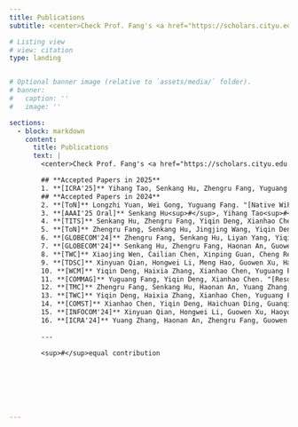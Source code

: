 ```yaml
---
title: Publications
subtitle: <center>Check Prof. Fang's <a href="https://scholars.cityu.edu.hk/en/persons/yuguang-fang(b2d78936-ab0a-4186-9f64-0f468013de23)/publications.html">CityU Scholar</a> to obtain the full publication list!<br><br></center>

# Listing view
# view: citation
type: landing


# Optional banner image (relative to `assets/media/` folder).
# banner:
#   caption: ''
#   image: ''

sections:
  - block: markdown
    content:
      title: Publications
      text: |
        <center>Check Prof. Fang's <a href="https://scholars.cityu.edu.hk/en/persons/yuguang-fang(b2d78936-ab0a-4186-9f64-0f468013de23)/publications.html">CityU Scholar</a> to obtain the full publication list!<br><br></center>

        ## **Accepted Papers in 2025**
        1. **[ICRA'25]** Yihang Tao, Senkang Hu, Zhengru Fang, Yuguang Fang. “[Direct-CP: Directed Collaborative Perception for Connected and Autonomous Vehicles via Proactive Attention](https://arxiv.org/abs/2409.08840)”. *The 2025 IEEE International Conference on Robotics & Automation*, 19–23 May, Atlanta, USA. 
        ## **Accepted Papers in 2024**
        2. **[ToN]** Longzhi Yuan, Wei Gong, Yuguang Fang. "[Native WiFi Backscatter.](https://ieeexplore.ieee.org/abstract/document/10558798)" *IEEE/ACM Transactions on Networking*.
        3. **[AAAI'25 Oral]** Senkang Hu<sup>#</sup>, Yihang Tao<sup>#</sup>, Guowen Xu, Yiqin Deng, Xianhao Chen, Yuguang Fang, Sam Kwong. "[CP-Guard: Malicious Agent Detection and Defense in Collaborative Bird’s Eye View Perception.](https://arxiv.org/abs/2412.12000)" *The 39th Annual AAAI Conference on Artificial Intelligence*, Philadelphia, Pennsylvania, USA, February 2025.
        4. **[TITS]** Senkang Hu, Zhengru Fang, Yiqin Deng, Xianhao Chen, Yuguang Fang, and Sam Kwong. “[Toward Full-scene Domain Generalization in Multi-agent Collaborative Bird’s Eye View Segmentation for Connected and Autonomous Driving.](https://ieeexplore.ieee.org/abstract/document/10779389)” *IEEE Transactions on Intelligent Transportation Systems*.
        5. **[ToN]** Zhengru Fang, Senkang Hu, Jingjing Wang, Yiqin Deng, Xianhao Chen, Yuguang Fang. “[Prioritized Information Bottleneck Theoretic Framework with Distributed Online Learning for Edge Video Analytics.](https://arxiv.org/abs/2409.00146)” *IEEE/ACM Transactions on Networking.* [[Code](https://github.com/fangzr/PIB-Prioritized-Information-Bottleneck-Framework)]
        6. **[GLOBECOM'24]** Zhengru Fang, Senkang Hu, Liyan Yang, Yiqin Deng, Xianhao Chen, Yuguang Fang. “[PIB: Prioritized Information Bottleneck Framework for Collaborative Edge Video Analytics.](https://arxiv.org/abs/2408.17047)” *IEEE Global Communications Conference*, Cape Town, South Africa, December 2024. [[Code](https://github.com/fangzr/PIB-Prioritized-Information-Bottleneck-Framework)]
        7. **[GLOBECOM'24]** Senkang Hu, Zhengru Fang, Haonan An, Guowen Xu, Yuan Zhou, Xianhao Chen, Yuguang Fang. “[Adaptive Communications in Collaborative Perception with Domain Alignment for Autonomous Driving.](https://arxiv.org/abs/2310.00013)” *IEEE Global Communications Conference*, Cape Town, South Africa, December 2024.
        8. **[TWC]** Xiaojing Wen, Cailian Chen, Xinping Guan, Cheng Ren, Yehan Ma, Yuguang Fang. "[AoIT-Empowered Associated Network Slicing: Resource Orchestration for Joint Monitoring.](https://ieeexplore.ieee.org/document/10661233)" *IEEE Transactions on Wireless Communications* 
        9. **[TDSC]** Xinyuan Qian, Hongwei Li, Meng Hao, Guowen Xu, Haoyong Wang, Yuguang Fang. "[Decentralized Multi-Client Functional Encryption for Inner Product with Applications to Federated Learning.](https://ieeexplore.ieee.org/document/10494860)" *IEEE Transactions on Dependable and Secure Computing.* 
        10. **[WCM]** Yiqin Deng, Haixia Zhang, Xianhao Chen, Yuguang Fang. "[UAV-Assisted MEC with an Expandable Computing Resource Pool: Rethinking the UAV Deployment.](https://ieeexplore.ieee.org/document/10536071)" *IEEE Wireless Communications Magazine.* 
        11. **[COMMAG]** Yuguang Fang, Yiqin Deng, Xianhao Chen. "[Resources on the Move for Smart City: A Disruptive Perspective on the Grand Convergence of Sensing, Communications, Computing, Storage, and Intelligence.](https://ieeexplore.ieee.org/document/10697414)" *IEEE Communications Magazine.* 
        12. **[TMC]** Zhengru Fang, Senkang Hu, Haonan An, Yuang Zhang, Jingjing Wang, Hangcheng Cao, Xianhao Chen, Yuguang Fang. "[PACP: Priority-Aware Collaborative Perception for Connected and Autonomous Vehicles.](https://ieeexplore.ieee.org/document/10646529)" *IEEE Transactions on Mobile Computing.* 
        13. **[TWC]** Yiqin Deng, Haixia Zhang, Xianhao Chen, Yuguang Fang. "[UAV-assisted Multi-access Edge Computing with Altitude-dependent Computing Power.](https://doi.org/10.1109/TWC.2024.3362375)" *IEEE Transactions on Wireless Communications.* 
        14. **[COMST]** Xianhao Chen, Yiqin Deng, Haichuan Ding, Guanqiao Qu, Haixia Zhang, Pan Li, Yuguang Fang. "[Vehicle as a Service (VaaS): Leverage Vehicles to Build Service Networks and Capabilities for Smart Cities.](https://ieeexplore.ieee.org/document/10449899)" *IEEE Communications Surveys & Tutorials.* 
        15. **[INFOCOM'24]** Xinyuan Qian, Hongwei Li, Guowen Xu, Haoyong Wang, Tianwei Zhang, Xianhao Chen, Yuguang Fang. "[Privacy-Preserving Data Evaluation via Functional Encryption, Revisited.](https://ieeexplore.ieee.org/document/10621262)" *2024 IEEE Conference on Computer Communications.* 
        16. **[ICRA'24]** Yuang Zhang, Haonan An, Zhengru Fang, Guowen Xu, Yuan Zhou, Xianhao Chen, Yuguang Fang. "[SmartCooper: Vehicular Collaborative Perception with Adaptive Fusion and Judger Mechanism.](https://ieeexplore.ieee.org/document/10610199)" *2024 IEEE International Conference on Robotics and Automation.* 
        
        ---
        
        <sup>#</sup>equal contribution




        
       

---
```

